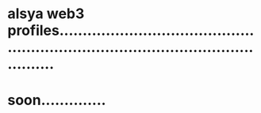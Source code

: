 # alsya web3 profiles.........................................................................................................
# soon..............

